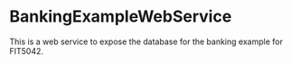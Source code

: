 # BankingExampleWebService
This is a web service to expose the database for the banking example for FIT5042.
